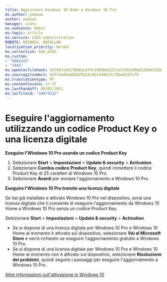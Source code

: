 ```yaml
---
title: Aggiornare Windows 10 Home a Windows 10 Pro
ms.author: pebaum
author: pebaum
manager: scotv
ms.audience: Admin
ms.topic: article
ms.service: o365-administration
ROBOTS: NOINDEX, NOFOLLOW
localization_priority: Normal
ms.collection: Adm_O365
ms.custom:
- "9001443"
- "3443"
ms.openlocfilehash: 5d760314d17888ac4fdc3d85b0a2511437953d9b9126845169acd3fe486e55b6
ms.sourcegitcommit: b5f7da89a650d2915dc652449623c78be6247175
ms.translationtype: MT
ms.contentlocale: it-IT
ms.lasthandoff: 08/05/2021
ms.locfileid: "54073532"
---
```

# <a name="upgrade-using-either-a-product-key-or-a-digital-license"></a>Eseguire l'aggiornamento utilizzando un codice Product Key o una licenza digitale

**Eseguire l'Windows 10 Pro usando un codice Product Key**

1. Selezionare **Start**  >  **Impostazioni**  >  **Update & security**  >  **Activation**.
2. Selezionare **Cambia codice Product Key**, quindi immettere il codice Product Key di 25 caratteri di Windows 10 Pro.
3. Selezionare **Avanti** per avviare l'aggiornamento a Windows 10 Pro.

**Eseguire l'Windows 10 Pro tramite una licenza digitale**

Se hai già installato e attivato Windows 10 Pro nel dispositivo, avrai una licenza digitale che ti consente di eseguire l'aggiornamento da Windows 10 Home a Windows 10 Pro senza un codice Product Key.

Selezionare **Start**  >  **Impostazioni**  >  **Update & security**  >  **Activation**.

- Se si dispone di una licenza digitale per Windows 10 Pro e Windows 10 Home al momento è attivato sul dispositivo, selezionare **Vai al Microsoft Store** e verrà richiesto se eseguire l'aggiornamento gratuito a Windows 10 Pro.
- Se si dispone di una licenza digitale per Windows 10 Pro e Windows 10 Home al momento non è attivato sul dispositivo, selezionare **Risoluzione dei problemi**, quindi seguire i passaggi per eseguire l'aggiornamento a Windows 10 Pro.

[Altre informazioni sull'attivazione in Windows 10](https://support.microsoft.com/help/12440)